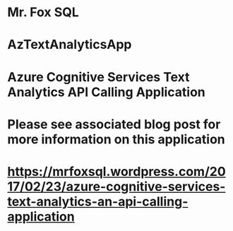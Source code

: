 # Mr. Fox SQL
# AzTextAnalyticsApp
# Azure Cognitive Services Text Analytics API Calling Application
# Please see associated blog post for more information on this application
# https://mrfoxsql.wordpress.com/2017/02/23/azure-cognitive-services-text-analytics-an-api-calling-application
